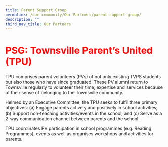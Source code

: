 ```yaml
---
title: Parent Support Group
permalink: /our-community/Our-Partners/parent-support-group/
description: ""
third_nav_title: Our Partners
---
```

<h1 style="color:red;font-size:30px">PSG: Townsville Parent’s United (TPU)</h1>

TPU comprises parent volunteers (PVs) of not only existing TVPS students but also those who have since graduated. These PV alumni return to Townsville regularly to volunteer their time, expertise and services because of their sense of belonging to the Townsville community.

Helmed by an Executive Committee, the TPU seeks to fulfil three primary objectives: (a) Engage parents actively and positively in school activities; (b) Support non-teaching activities/events in the school; and (c) Serve as a 2-way communication channel between parents and the school.

TPU coordinates PV participation in school programmes (e.g. Reading Programmes), events as well as organises workshops and activities for parents.
